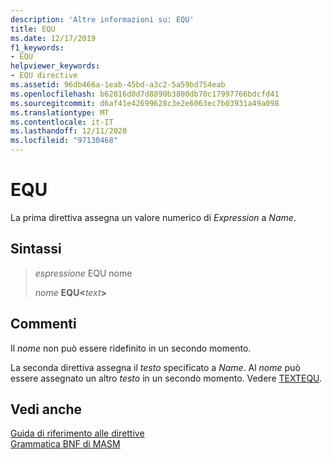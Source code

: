 ```yaml
---
description: 'Altre informazioni su: EQU'
title: EQU
ms.date: 12/17/2019
f1_keywords:
- EQU
helpviewer_keywords:
- EQU directive
ms.assetid: 96db466a-1eab-45bd-a3c2-5a59bd754eab
ms.openlocfilehash: b62816d0d7d8890b3800db70c17997766bdcfd41
ms.sourcegitcommit: d6af41e42699628c3e2e6063ec7b03931a49a098
ms.translationtype: MT
ms.contentlocale: it-IT
ms.lasthandoff: 12/11/2020
ms.locfileid: "97130468"
---
```

# <a name="equ"></a>EQU

La prima direttiva assegna un valore numerico di *Expression* a *Name*.

## <a name="syntax"></a>Sintassi

>   *espressione* EQU nome
>
> *nome* **EQU**__\<__*text*__>__

## <a name="remarks"></a>Commenti

Il *nome* non può essere ridefinito in un secondo momento.

La seconda direttiva assegna il *testo* specificato a *Name*. Al *nome* può essere assegnato un altro *testo* in un secondo momento. Vedere [TEXTEQU](textequ.md).

## <a name="see-also"></a>Vedi anche

[Guida di riferimento alle direttive](directives-reference.md)\
[Grammatica BNF di MASM](masm-bnf-grammar.md)
